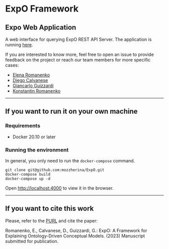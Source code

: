 # ExpO Framework

## Expo Web Application

A web interface for querying ExpO REST API Server. The application is running [here](https://expo.eng.unibz.it).

If you are interested to know more, feel free to open an issue to provide feedback on the project or reach our team members for more specific cases:

* [Elena Romanenko](https://github.com/mozzherina)
* [Diego Calvanese](http://www.inf.unibz.it/~calvanese/)
* [Giancarlo Guizzardi](https://people.utwente.nl/g.guizzardi)
* [Konstantin Romanenko](https://github.com/astricus)

___
## If you want to run it on your own machine

### Requirements
* Docker 20.10 or later

### Running the environment
In general, you only need to run the `docker-compose` command. 

```shell script
git clone git@github.com:mozzherina/ExpO.git
docker-compose build
docker-compose up -d
```

Open [http://localhost:4000](http://localhost:4000) to view it in the browser.

___
## If you want to cite this work

Please, refer to the [PURL](https://purl.org/expo) and
cite the paper: 

Romanenko, E., Calvanese, D., Guizzardi, G.: ExpO: A Framework for Explaining
Ontology-Driven Conceptual Models. (2023) Manuscript submitted for publication.
